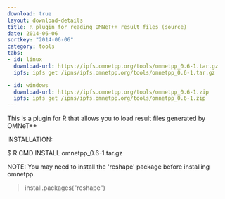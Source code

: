 ```yaml
---
download: true
layout: download-details
title: R plugin for reading OMNeT++ result files (source)
date: 2014-06-06
sortkey: "2014-06-06"
category: tools
tabs:
- id: linux
  download-url: https://ipfs.omnetpp.org/tools/omnetpp_0.6-1.tar.gz
  ipfs: ipfs get /ipns/ipfs.omnetpp.org/tools/omnetpp_0.6-1.tar.gz

- id: windows
  download-url: https://ipfs.omnetpp.org/tools/omnetpp_0.6-1.zip
  ipfs: ipfs get /ipns/ipfs.omnetpp.org/tools/omnetpp_0.6-1.zip
---
```


This is a plugin for R that allows you to load result files generated by OMNeT++

INSTALLATION:

  $ R CMD INSTALL omnetpp_0.6-1.tar.gz

  NOTE: You may need to install the 'reshape' package before installing omnetpp.

  > install.packages("reshape")

